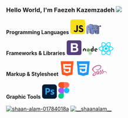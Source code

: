 ### Hello World, I'm Faezeh Kazemzadeh  <img width="60px" src="https://raw.githubusercontent.com/iampavangandhi/iampavangandhi/master/gifs/Hi.gif">

<!--
**faezehKazemzadeh/FaezehKazemzadeh** is a ✨ _special_ ✨ repository because its `README.md` (this file) appears on your GitHub profile.

Here are some ideas to get you started:

- 🔭 I’m currently working on **Web Development**
- 🌱 I’m currently learning node.js
- 👯 I’m looking to collaborate on ...
- 🤔 I’m looking for help with ...
- 💬 Ask me about ...
- 📫 How to reach me: ...
- 😄 Pronouns: ...
- ⚡ Fun fact: ...
-->

**Programming Languages**
<img src="https://raw.githubusercontent.com/pkkulhari/pkkulhari/master/icons/js.svg" width="40"/>
<img src="https://raw.githubusercontent.com/pkkulhari/pkkulhari/master/icons/php.svg" width="40"/>

**Frameworks & Libraries**
      <img src="https://raw.githubusercontent.com/pkkulhari/pkkulhari/master/icons/bootstrap.svg" width="40"/>
    <img src="https://raw.githubusercontent.com/pkkulhari/pkkulhari/master/icons/nodejs.svg" width="40"/>
    <img src="https://raw.githubusercontent.com/pkkulhari/pkkulhari/master/icons/react.svg" width="40"/>




**Markup & Stylesheet**
 <img src="https://raw.githubusercontent.com/pkkulhari/pkkulhari/master/icons/html.svg" width="40"/>
 <img src="https://raw.githubusercontent.com/pkkulhari/pkkulhari/master/icons/css.svg" width="40"/>
 <img src="https://raw.githubusercontent.com/pkkulhari/pkkulhari/master/icons/sass.svg" width="40"/>



**Graphic Tools**
<img src="https://raw.githubusercontent.com/pkkulhari/pkkulhari/master/icons/photoshop.svg" width="40"/>
<img src="https://raw.githubusercontent.com/pkkulhari/pkkulhari/master/icons/figma.svg" width="30"/>



<a href="https://linkedin.com/in/shaan-alam-01784018a" target="blank"><img align="center" src="https://cdn.jsdelivr.net/npm/simple-icons@3.0.1/icons/linkedin.svg" alt="shaan-alam-01784018a" height="30" width="40" /></a>
<a href="https://instagram.com/" target="blank"><img align="center" src="https://cdn.jsdelivr.net/npm/simple-icons@3.0.1/icons/instagram.svg" alt="__shaanalam__" height="30" width="40" /></a>  
